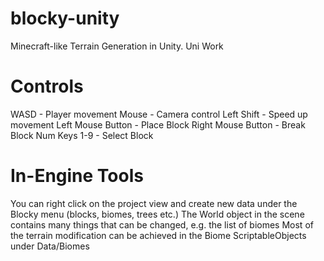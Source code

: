 # blocky-unity
Minecraft-like Terrain Generation in Unity. Uni Work

# Controls
WASD - Player movement
Mouse - Camera control
Left Shift - Speed up movement
Left Mouse Button - Place Block
Right Mouse Button - Break Block
Num Keys 1-9 - Select Block

# In-Engine Tools
You can right click on the project view and create new data under the Blocky menu (blocks, biomes, trees etc.)
The World object in the scene contains many things that can be changed, e.g. the list of biomes
Most of the terrain modification can be achieved in the Biome ScriptableObjects under Data/Biomes
